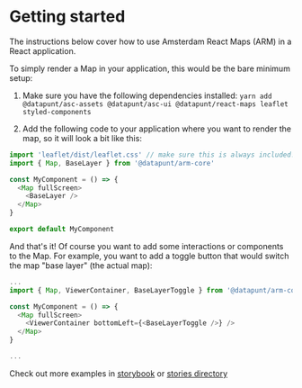 # Getting started

The instructions below cover how to use Amsterdam React Maps (ARM) in a React application.

To simply render a Map in your application, this would be the bare minimum setup:

1. Make sure you have the following dependencies installed:
`yarn add @datapunt/asc-assets @datapunt/asc-ui @datapunt/react-maps leaflet styled-components`

2. Add the following code to your application where you want to render the map, so it will look a bit like this:

```js
import 'leaflet/dist/leaflet.css' // make sure this is always included!
import { Map, BaseLayer } from '@datapunt/arm-core'

const MyComponent = () => {
  <Map fullScreen>
    <BaseLayer />
  </Map>
}

export default MyComponent
```

And that's it! Of course you want to add some interactions or components to the Map. For example, 
you want to add a toggle button that would switch the map "base layer" (the actual map):

```js
...
import { Map, ViewerContainer, BaseLayerToggle } from '@datapunt/arm-core'

const MyComponent = () => {
  <Map fullScreen>
    <ViewerContainer bottomLeft={<BaseLayerToggle />} />
  </Map>
}

...
```

Check out more examples in [storybook](https://amsterdam.github.io/amsterdam-react-maps/#/) or [stories directory](https://github.com/Amsterdam/amsterdam-react-maps/tree/master/stories)
